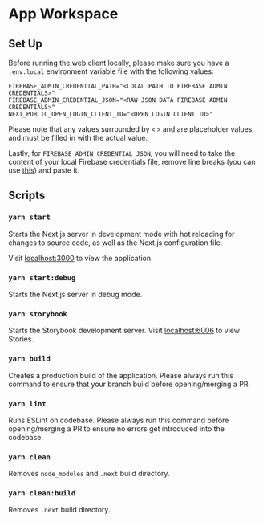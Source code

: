 # App Workspace

## Set Up

Before running the web client locally, please make sure you have a `.env.local` environment variable file with the following values:

```
FIREBASE_ADMIN_CREDENTIAL_PATH="<LOCAL PATH TO FIREBASE ADMIN CREDENTIALS>"
FIREBASE_ADMIN_CREDENTIAL_JSON="<RAW JSON DATA FIREBASE ADMIN CREDENTIALS>"
NEXT_PUBLIC_OPEN_LOGIN_CLIENT_ID="<OPEN LOGIN CLIENT ID>"
```

Please note that any values surrounded by `<` `>` and are placeholder values, and must be filled in with the actual value.

Lastly, for `FIREBASE_ADMIN_CREDENTIAL_JSON`, you will need to take the content of your local Firebase credentials file, remove line breaks (you can use [this](https://www.textfixer.com/tools/remove-line-breaks.php)) and paste it.

## Scripts

### `yarn start`

Starts the Next.js server in development mode with hot reloading for changes to source code, as well as the Next.js configuration file.

Visit [localhost:3000](http://localhost:3000) to view the application.

### `yarn start:debug`

Starts the Next.js server in debug mode.

### `yarn storybook`

Starts the Storybook development server.
Visit [localhost:6006](http://localhost:6006) to view Stories.

### `yarn build`

Creates a production build of the application. Please always run this command to ensure that your branch build before opening/merging a PR.

### `yarn lint`

Runs ESLint on codebase. Please always run this command before opening/merging a PR to ensure no errors get introduced into the codebase.

### `yarn clean`

Removes `node_modules` and `.next` build directory.

### `yarn clean:build`

Removes `.next` build directory.
